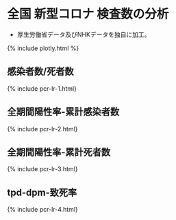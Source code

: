 # 全国 新型コロナ 検査数の分析

- 厚生労働省データ及びNHKデータを独自に加工。

{% include plotly.html %}

## 感染者数/死者数
{% include pcr-lr-1.html}

## 全期間陽性率-累計感染者数
{% include pcr-lr-2.html}

## 全期間陽性率-累計死者数
{% include pcr-lr-3.html}

## tpd-dpm-致死率
{% include pcr-lr-4.html}

